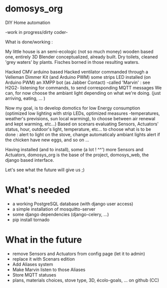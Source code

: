 domosys_org
===========

DIY Home automation

-work in progress/dirty coder-

What is done/working :

My little house is an semi-ecologic (not so much money) wooden based one,
entirely 3D Blender conceptualized,
already built.
Dry toilets, cleaned 'grey waters' by plants.
Fisches borned in those resulting waters.

Hacked CMV arduino based
Hacked ventilator commanded through a Velleman Dimmer Kit (and Arduino PWM)
some strips LED installed (on Arduino PWM)
an XMPP bot (as Jabber Contact) -called 'Marvin' : see H2G2-
listening for commands, to send corresponding MQTT messages
We can, for now choose the ambiant light depending on what we're doing. 
(just arriving, eating, ... )


Now my goal, is to develop domotics for low Energy consumption 
(optimized low lighting with strip LEDs, 
optimized measures -temperatures, weather's previsions, sun local warming),
to choose between air renewal and kept warming, etc...)
Based on scenars evaluating Sensors, Actuators' status, hour, outdoor's light, temperature, etc...
to choose what is to be done : alert to light on the stove, change automaticaly ambiant lights
alert if the chicken have new eggs, and so on ... 

Having installed (and to install), some (a lot ! ^^') more Sensors and Actuators,
domosys_org is the base of the project,
domosys_web, the django based interface.

Let's see what the future will give us ;)

What's needed
=============
  * a working PostgreSQL database (with django user access)
  * a simple installation of mosquitto-server
  * some django dependencies (django-celery, ...)
  * pip install tornado

What in the future
==================
  * remove Sensors and Actuators from config page (let it to admin)
  * replace it with Scenars edition
  * Add Aliases system
  * Make Marvin listen to those Aliases
  * Store MQTT statuses
  * plans, materials choices, stove type, 3D, écolo-goals, ... on github (CC)
